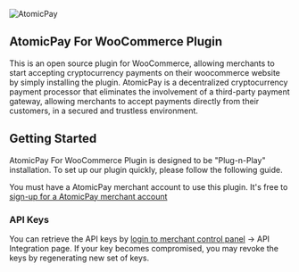 ![AtomicPay](https://github.com/atomicpay/woocommerce-plugin/blob/master/templates/images/atomicpay-plugin-header.png)
## AtomicPay For WooCommerce Plugin
This is an open source plugin for WooCommerce, allowing merchants to start accepting cryptocurrency payments on their woocommerce website by simply installing the plugin. AtomicPay is a decentralized cryptocurrency payment processor that eliminates the involvement of a third-party payment gateway, allowing merchants to accept payments directly from their customers, in a secured and trustless environment.

## Getting Started
AtomicPay For WooCommerce Plugin is designed to be "Plug-n-Play" installation. To set up our plugin quickly, please follow the following guide.

You must have a AtomicPay merchant account to use this plugin. It's free to [sign-up for a AtomicPay merchant account](https://atomicpay.io/beta-registration)


### API Keys
You can retrieve the API keys by [login to merchant control panel](https://merchant.atomicpay.io/) -> API Integration page. If your key becomes compromised, you may revoke the keys by regenerating new set of keys.
